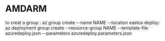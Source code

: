 # AMDARM
to creat a group :
az group create --name  NAME --location eastus
deploy:
az deployment group create --resource-group NAME --template-file azuredeploy.json --parameters azuredeploy.parameters.json
